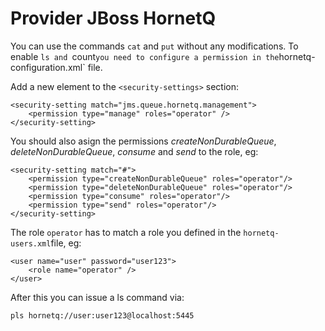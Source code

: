 # Provider JBoss HornetQ
You can use the commands `cat` and `put` without any modifications. To enable `ls and `count` you need to configure a permission in the `hornetq-configuration.xml` file.

Add a new element to the `<security-settings>` section:

    <security-setting match="jms.queue.hornetq.management">
        <permission type="manage" roles="operator" />
    </security-setting>

You should also asign the permissions _createNonDurableQueue_, _deleteNonDurableQueue_, _consume_ and _send_ to the role, eg:

    <security-setting match="#">
        <permission type="createNonDurableQueue" roles="operator"/>
        <permission type="deleteNonDurableQueue" roles="operator"/>
        <permission type="consume" roles="operator"/>
        <permission type="send" roles="operator"/>
    </security-setting>

The role `operator` has to match a role you defined in the `hornetq-users.xml`file, eg:

    <user name="user" password="user123">
        <role name="operator" />
    </user>

After this you can issue a ls command via:

    pls hornetq://user:user123@localhost:5445

